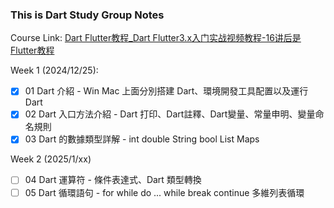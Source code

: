 ### This is Dart Study Group Notes 

Course Link: 
[Dart Flutter教程_Dart Flutter3.x入门实战视频教程-16讲后是Flutter教程](https://www.bilibili.com/video/BV1S4411E7LY/?spm_id_from=333.337.search-card.all.click&vd_source=feb0e2b9eaf6e44eee2d9caa2c30a61e)

Week 1 (2024/12/25): 
- [x] 01 Dart 介紹 - Win Mac 上面分別搭建 Dart、環境開發工具配置以及運行 Dart
- [x] 02 Dart 入口方法介紹 - Dart 打印、Dart註釋、Dart變量、常量申明、變量命名規則
- [x] 03 Dart 的數據類型詳解 - int double String bool List Maps

Week 2 (2025/1/xx)
- [ ] 04 Dart 運算符 - 條件表達式、Dart 類型轉換
- [ ] 05 Dart 循環語句 - for while do ... while break continue 多維列表循環
